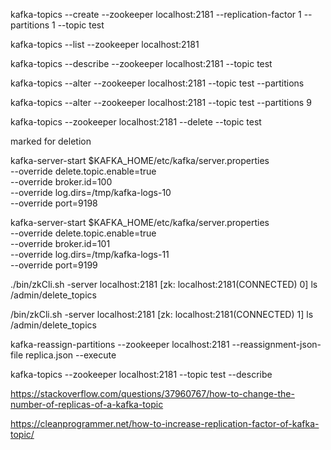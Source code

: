 kafka-topics --create --zookeeper localhost:2181 --replication-factor 1 --partitions 1 --topic test

kafka-topics --list --zookeeper localhost:2181

kafka-topics --describe --zookeeper localhost:2181 --topic test


kafka-topics --alter --zookeeper localhost:2181 --topic test --partitions 

kafka-topics --alter --zookeeper localhost:2181 --topic test --partitions 9

kafka-topics --zookeeper localhost:2181 --delete --topic test

marked for deletion

kafka-server-start $KAFKA_HOME/etc/kafka/server.properties \
  --override delete.topic.enable=true \
  --override broker.id=100 \
  --override log.dirs=/tmp/kafka-logs-10 \
  --override port=9198
  
  
kafka-server-start $KAFKA_HOME/etc/kafka/server.properties \
  --override delete.topic.enable=true \
  --override broker.id=101 \
  --override log.dirs=/tmp/kafka-logs-11 \
  --override port=9199


 ./bin/zkCli.sh -server localhost:2181
[zk: localhost:2181(CONNECTED) 0] ls /admin/delete_topics

/bin/zkCli.sh -server localhost:2181
[zk: localhost:2181(CONNECTED) 1] ls /admin/delete_topics

 
 kafka-reassign-partitions --zookeeper localhost:2181 --reassignment-json-file replica.json --execute
 
 kafka-topics --zookeeper localhost:2181 --topic test --describe
 
 
 https://stackoverflow.com/questions/37960767/how-to-change-the-number-of-replicas-of-a-kafka-topic
 
 https://cleanprogrammer.net/how-to-increase-replication-factor-of-kafka-topic/
 